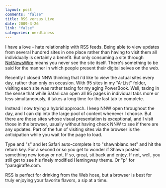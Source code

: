 ```yaml
--- 
layout: post
comments: "false"
title: RSS versus Live
date: 2009-3-26
link: "false"
categories: nerdliness
---
```

I have a love - hate relationship with RSS feeds. Being able to view updates from several hundred sites in one place rather than having to visit them all individually is certainly a benefit. But only consuming a site through <a title="NetNewsWire" href="http://www.newsgator.com/Individuals/NetNewsWire/">NetNewsWire</a> means you never see the site itself. There's something to be said for the manner in which people present their digital selves on the web.

Recently I closed NNW thinking that i'd like to view the actual sites every day, rather than only on occasion. With 95 sites in my "A-List" folder, visiting each site was rather taxing for my aging PowerBook. Well, taxing in the sense that while Safari can open all 95 pages in individual tabs more or less simultaneously, it takes a long time for the last tab to complete.

Instead I now trying a hybrid approach. I keep NNW open throughout the day, and I can dip into the large pool of content whenever I choose. But there are those sites whose visual presentation is exceptional, and I visit those in the browser, usually without having check NNW to see if there are any updates. Part of the fun of visiting sites via the browser is the anticipation while you wait for the page to load.

Type and "s" and let Safari auto-complete it to "shawnblanc.net" and hit the return key. For a second or so you get to wonder if Shawn posted something new today or not. If so, great, sit back and enjoy. If not, well, you still get to see his finely modified Hemingway theme. Or "p" for "paragiraffe.com.

RSS is perfect for drinking from the Web hose, but a browser is best for truly enjoying your favorite flavors, a sip at a time.
